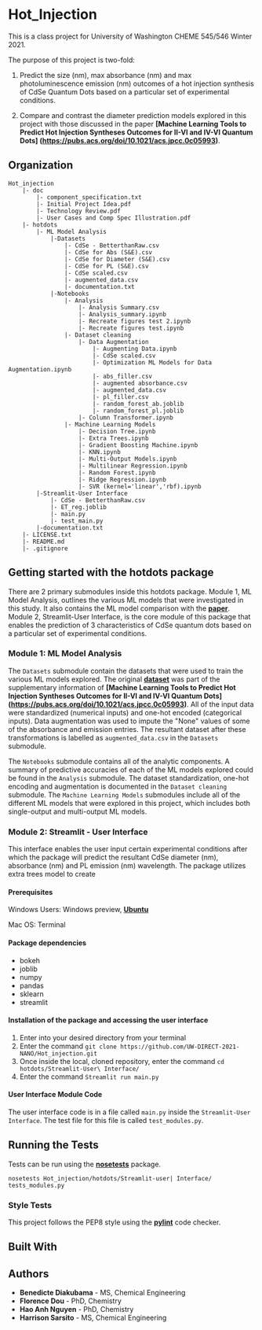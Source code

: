 # Hot_Injection

This is a class project for University of Washington CHEME 545/546 Winter 2021.

The purpose of this project is two-fold:
   
   1. Predict the size (nm), max absorbance (nm) and max photoluminescence emission (nm) outcomes of a hot injection synthesis of CdSe Quantum Dots based on a particular set of experimental conditions. 
   
   2. Compare and contrast the diameter prediction models explored in this project with those discussed in the paper **[Machine Learning Tools to Predict Hot Injection Syntheses Outcomes for II-VI and IV-VI Quantum Dots] (https://pubs.acs.org/doi/10.1021/acs.jpcc.0c05993)**. 
    
 
    

## Organization 

    Hot_injection
        |- doc
            |- component_specification.txt
            |- Initial Project Idea.pdf
            |- Technology Review.pdf
            |- User Cases and Comp Spec Illustration.pdf
        |- hotdots
            |- ML Model Analysis
                |-Datasets
                    |- CdSe - BetterthanRaw.csv
                    |- CdSe for Abs (S&E).csv
                    |- CdSe for Diameter (S&E).csv
                    |- CdSe for PL (S&E).csv
                    |- CdSe scaled.csv
                    |- augmented_data.csv
                    |- documentation.txt
                |-Notebooks
                    |- Analysis
                        |- Analysis Summary.csv
                        |- Analysis_summary.ipynb
                        |- Recreate figures test 2.ipynb
                        |- Recreate figures test.ipynb
                    |- Dataset cleaning
                        |- Data Augmentation
                            |- Augmenting Data.ipynb
                            |- CdSe scaled.csv
                            |- Optimization ML Models for Data Augmentation.ipynb
                            |- abs_filler.csv
                            |- augmented absorbance.csv
                            |- augmented_data.csv
                            |- pl_filler.csv
                            |- random_forest_ab.joblib
                            |- random_forest_pl.joblib
                        |- Column Transformer.ipynb
                    |- Machine Learning Models
                        |- Decision Tree.ipynb
                        |- Extra Trees.ipynb
                        |- Gradient Boosting Machine.ipynb
                        |- KNN.ipynb
                        |- Multi-Output Models.ipynb
                        |- Multilinear Regression.ipynb
                        |- Random Forest.ipynb
                        |- Ridge Regression.ipynb
                        |- SVR (kernel='linear','rbf).ipynb
            |-Streamlit-User Interface
                |- CdSe - BetterthanRaw.csv
                |- ET_reg.joblib
                |- main.py
                |- test_main.py
            |-documentation.txt
        |- LICENSE.txt
        |- README.md
        |- .gitignore
    
## Getting started with the hotdots package 

There are 2 primary submodules inside this hotdots package. Module 1, ML Model Analysis, outlines the various ML models that were investigated in this study. It also contains the ML model comparison with the **[paper](https://pubs.acs.org/doi/10.1021/acs.jpcc.0c05993)**. Module 2, Streamlit-User Interface, is the core module of this package that enables the prediction of 3 characteristics of CdSe quantum dots based on a particular set of experimental conditions. 


### Module 1:  ML Model Analysis

The `Datasets` submodule contain the datasets that were used to train the various ML models explored. The original **[dataset](https://pubs.acs.org/doi/suppl/10.1021/acs.jpcc.0c05993/suppl_file/jp0c05993_si_004.txt)**  was part of the supplementary information of **[Machine Learning Tools to Predict Hot Injection Syntheses Outcomes for II-VI and IV-VI Quantum Dots] (https://pubs.acs.org/doi/10.1021/acs.jpcc.0c05993)**. All of the input data were standardized (numerical inputs) and one-hot encoded (categorical inputs). Data augmentation was used to impute the "None" values of some of the absorbance and emission entries. The resultant dataset after these transformations is labelled as `augmented_data.csv` in the `Datasets` submodule. 

The `Notebooks` submodule contains all of the analytic components. A summary of predictive accuracies of each of the ML models explored could be found in the `Analysis` submodule. The dataset standardization, one-hot encoding and augmentation is documented in the `Dataset cleaning` submodule. The `Machine Learning Models` submodules include all of the different ML models that were explored in this project, which includes both single-output and multi-output ML models.


### Module 2: Streamlit - User Interface

This interface enables the user input certain experimental conditions after which the package will predict the resultant CdSe diameter (nm), absorbance (nm) and PL emission (nm) wavelength. The package utilizes extra trees model to create 

#### Prerequisites
Windows Users: Windows preview, **[Ubuntu](https://towardsdatascience.com/setting-up-a-data-science-environment-using-windows-subsystem-for-linux-wsl-c4b390803dd)**

Mac OS: Terminal

#### Package dependencies

* bokeh
* joblib
* numpy
* pandas
* sklearn
* streamlit

#### Installation of the package and accessing the user interface

1. Enter into your desired directory from your terminal
2. Enter the command `git clone https://github.com/UW-DIRECT-2021-NANO/Hot_injection.git`
3. Once inside the local, cloned repository, enter the command `cd hotdots/Streamlit-User\ Interface/`
4. Enter the command `Streamlit run main.py`


#### User Interface Module Code

The user interface code is in a file called `main.py` inside the `Streamlit-User Interface`. The test file for this file is called `test_modules.py`. 


## Running the Tests

Tests can be run using the **[nosetests](https://nose.readthedocs.io/en/latest/)** package. 

`nosetests Hot_injection/hotdots/Streamlit-user| Interface/ tests_modules.py`


### Style Tests

This project follows the PEP8 style using the **[pylint](https://www.pylint.org/)** code checker.  


## Built With



## Authors

* **Benedicte Diakubama** - MS, Chemical Engineering
* **Florence Dou** - PhD, Chemistry
* **Hao Anh Nguyen** - PhD, Chemistry
* **Harrison Sarsito** - MS, Chemical Engineering
